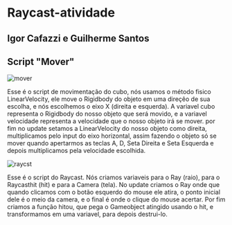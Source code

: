 # Raycast-atividade
## Igor Cafazzi e Guilherme Santos

## Script "Mover"

![mover](https://github.com/user-attachments/assets/d1f5c345-6698-415e-b05b-3cba55ccc9e9)


Esse é o script de movimentação do cubo, nós usamos o método fisico LinearVelocity, ele move o Rigidbody do objeto em uma direçêo de sua escolha, e nós escolhemos o eixo X (direita e esquerda).
A variavel cubo representa o Rigidbody do nosso objeto que será movido, e a variavel velocidade representa a velocidade que o nosso objeto irá se mover.
por fim no update setamos a LinearVelocity do nosso objeto como direita, multiplicamos pelo input do eixo horizontal, assim fazendo o objeto só se mover quando apertarmos as teclas A, D, Seta Direita e Seta Esquerda e depois multiplicamos pela velocidade escolhida.

![raycst](https://github.com/user-attachments/assets/81d71356-14ce-44a9-b383-68a1b26d853a)

Esse é o script do Raycast. Nós criamos variaveis para o Ray (raio), para o Raycasthit (hit) e para a Camera (tela).
No update criamos o Ray onde que quando clicamos com o botão esquerdo do mouse ele atira, o ponto inicial dele é o meio da camera, e o final é onde o clique do mouse acertar.
Por fim criamos a função hitou, que pega o Gameobject atingido usando o hit, e transformamos em uma variavel, para depois destrui-lo.
